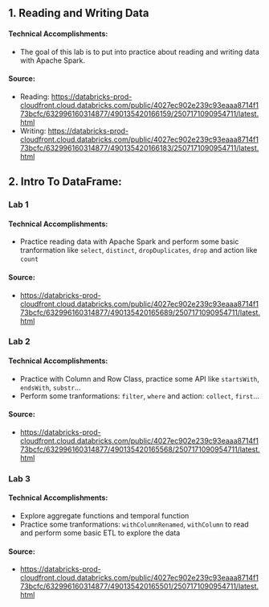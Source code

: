 ## 1. Reading and Writing Data
#### Technical Accomplishments:
- The goal of this lab is to put into practice about reading and writing data with Apache Spark.
#### Source: 
- Reading: https://databricks-prod-cloudfront.cloud.databricks.com/public/4027ec902e239c93eaaa8714f173bcfc/632996160314877/490135420166159/2507171090954711/latest.html
- Writing: https://databricks-prod-cloudfront.cloud.databricks.com/public/4027ec902e239c93eaaa8714f173bcfc/632996160314877/490135420166183/2507171090954711/latest.html
## 2. Intro To DataFrame:
### Lab 1
#### Technical Accomplishments:
- Practice reading data with Apache Spark and perform some basic tranformation like `select`, `distinct`, `dropDuplicates`, `drop` and action like `count`
#### Source: 
- https://databricks-prod-cloudfront.cloud.databricks.com/public/4027ec902e239c93eaaa8714f173bcfc/632996160314877/490135420165689/2507171090954711/latest.html
### Lab 2
#### Technical Accomplishments:
- Practice with Column and Row Class, practice some API like `startsWith`, `endsWith`, `substr`...
- Perform some tranformations: `filter`, `where` and action: `collect`, `first`...
#### Source: 
- https://databricks-prod-cloudfront.cloud.databricks.com/public/4027ec902e239c93eaaa8714f173bcfc/632996160314877/490135420165568/2507171090954711/latest.html
### Lab 3
#### Technical Accomplishments:
- Explore aggregate functions and temporal function
- Practice some tranformations: `withColumnRenamed`, `withColumn` to read and perform some basic ETL to explore the data
#### Source:
- https://databricks-prod-cloudfront.cloud.databricks.com/public/4027ec902e239c93eaaa8714f173bcfc/632996160314877/490135420165501/2507171090954711/latest.html
